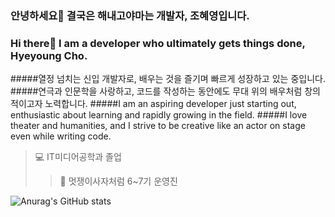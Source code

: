 ### 안녕하세요👋 결국은 해내고야마는 개발자, 조혜영입니다.
### Hi there👋 I am a developer who ultimately gets things done, Hyeyoung Cho.
#####열정 넘치는 신입 개발자로, 배우는 것을 즐기며 빠르게 성장하고 있는 중입니다. 
#####연극과 인문학을 사랑하고, 코드를 작성하는 동안에도 무대 위의 배우처럼 창의적이고자 노력합니다.
#####I am an aspiring developer just starting out, enthusiastic about learning and rapidly growing in the field. 
#####I love theater and humanities, and I strive to be creative like an actor on stage even while writing code.   

> 💻 IT미디어공학과 졸업
> > 🦁 멋쟁이사자처럼 6~7기 운영진


<!--stat 표시-->
![Anurag's GitHub stats](https://github-readme-stats.vercel.app/api?username=HyeyoungCho97&show_icons=true&theme=radical)
<!--
**HyeyoungCho97/HyeyoungCho97** is a ✨ _special_ ✨ repository because its `README.md` (this file) appears on your GitHub profile.

Here are some ideas to get you started:

- 🔭 I’m currently working on ...
- 🌱 I’m currently learning ...
- 👯 I’m looking to collaborate on ...
- 🤔 I’m looking for help with ...
- 💬 Ask me about ...
- 📫 How to reach me: ...
- 😄 Pronouns: ...
- ⚡ Fun fact: ...
-->
